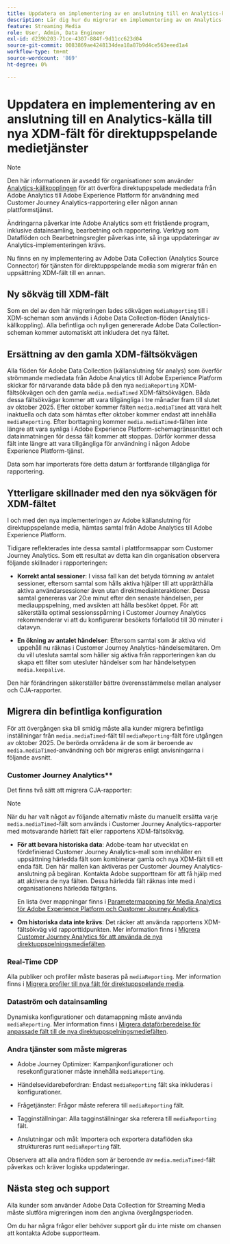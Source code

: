 ```yaml
---
title: Uppdatera en implementering av en anslutning till en Analytics-källa till nya XDM-fält för direktuppspelande medietjänster
description: Lär dig hur du migrerar en implementering av en Analytics-källanslutning till uppdaterade XDM Streaming Media-fält
feature: Streaming Media
role: User, Admin, Data Engineer
exl-id: d239b203-71ce-4307-884f-9d11cc623d04
source-git-commit: 0083869ae4248134dea18a87b9d4ce563eeed1a4
workflow-type: tm+mt
source-wordcount: '869'
ht-degree: 0%

---
```


# Uppdatera en implementering av en anslutning till en Analytics-källa till nya XDM-fält för direktuppspelande medietjänster

>[!NOTE]
>
>Den här informationen är avsedd för organisationer som använder [Analytics-källkopplingen](https://experienceleague.adobe.com/sv/docs/experience-platform/sources/connectors/adobe-applications/analytics) för att överföra direktuppspelade mediedata från Adobe Analytics till Adobe Experience Platform för användning med Customer Journey Analytics-rapportering eller någon annan plattformstjänst.
>
>Ändringarna påverkar inte Adobe Analytics som ett fristående program, inklusive datainsamling, bearbetning och rapportering. Verktyg som Dataflöden och Bearbetningsregler påverkas inte, så inga uppdateringar av Analytics-implementeringen krävs.

Nu finns en ny implementering av Adobe Data Collection (Analytics Source Connector) för tjänsten för direktuppspelande media som migrerar från en uppsättning XDM-fält till en annan.

## Ny sökväg till XDM-fält

Som en del av den här migreringen lades sökvägen `mediaReporting` till i XDM-scheman som används i Adobe Data Collection-flöden (Analytics-källkoppling). Alla befintliga och nyligen genererade Adobe Data Collection-scheman kommer automatiskt att inkludera det nya fältet.

## Ersättning av den gamla XDM-fältsökvägen

Alla flöden för Adobe Data Collection (källanslutning för analys) som överför strömmande mediedata från Adobe Analytics till Adobe Experience Platform skickar för närvarande data både på den nya `mediaReporting` XDM-fältsökvägen och den gamla `media.mediaTimed` XDM-fältsökvägen. Båda dessa fältsökvägar kommer att vara tillgängliga i tre månader fram till slutet av oktober 2025. Efter oktober kommer fälten `media.mediaTimed` att vara helt inaktuella och data som hämtas efter oktober kommer endast att innehålla `mediaReporting`. Efter borttagning kommer `media.mediaTimed`-fälten inte längre att vara synliga i Adobe Experience Platform-schemagränssnittet och datainmatningen för dessa fält kommer att stoppas. Därför kommer dessa fält inte längre att vara tillgängliga för användning i någon Adobe Experience Platform-tjänst.

Data som har importerats före detta datum är fortfarande tillgängliga för rapportering.

## Ytterligare skillnader med den nya sökvägen för XDM-fältet

I och med den nya implementeringen av Adobe källanslutning för direktuppspelande media, hämtas samtal från Adobe Analytics till Adobe Experience Platform.

Tidigare reflekterades inte dessa samtal i plattformsappar som Customer Journey Analytics. Som ett resultat av detta kan din organisation observera följande skillnader i rapporteringen:

* **Korrekt antal sessioner**: I vissa fall kan det betyda tömning av antalet sessioner, eftersom samtal som hålls aktiva hjälper till att upprätthålla aktiva användarsessioner även utan direktmediainteraktioner. Dessa samtal genereras var 20:e minut efter den senaste händelsen, per mediauppspelning, med avsikten att hålla besöket öppet. För att säkerställa optimal sessionsspårning i Customer Journey Analytics rekommenderar vi att du konfigurerar besökets förfallotid till 30 minuter i datavyn.

* **En ökning av antalet händelser**: Eftersom samtal som är aktiva vid uppehåll nu räknas i Customer Journey Analytics-händelsemätaren. Om du vill utesluta samtal som håller sig aktiva från rapporteringen kan du skapa ett filter som utesluter händelser som har händelsetypen `media.keepalive`.

Den här förändringen säkerställer bättre överensstämmelse mellan analyser och CJA-rapporter.

## Migrera din befintliga konfiguration

För att övergången ska bli smidig måste alla kunder migrera befintliga inställningar från `media.mediaTimed`-fält till `mediaReporting`-fält före utgången av oktober 2025. De berörda områdena är de som är beroende av `media.mediaTimed`-användning och bör migreras enligt anvisningarna i följande avsnitt.

### Customer Journey Analytics**

Det finns två sätt att migrera CJA-rapporter:

>[!NOTE]
>
>När du har valt något av följande alternativ måste du manuellt ersätta varje `media.mediaTimed`-fält som används i Customer Journey Analytics-rapporter med motsvarande härlett fält eller rapportens XDM-fältsökväg.

* **För att bevara historiska data**: Adobe-team har utvecklat en fördefinierad Customer Journey Analytics-mall som innehåller en uppsättning härledda fält som kombinerar gamla och nya XDM-fält till ett enda fält. Den här mallen kan aktiveras per Customer Journey Analytics-anslutning på begäran. Kontakta Adobe supportteam för att få hjälp med att aktivera de nya fälten. Dessa härledda fält räknas inte med i organisationens härledda fältgräns.

  En lista över mappningar finns i [Parametermappning för Media Analytics för Adobe Experience Platform och Customer Journey Analytics](/help/use-cases/xdm-updates/parameters-mapping.md).

* **Om historiska data inte krävs**: Det räcker att använda rapportens XDM-fältsökväg vid rapporttidpunkten. Mer information finns i [Migrera Customer Journey Analytics för att använda de nya direktuppspelningsmediefälten](/help/use-cases/xdm-updates/migrate-cja-setup.md).

### Real-Time CDP

Alla publiker och profiler måste baseras på `mediaReporting`. Mer information finns i [Migrera profiler till nya fält för direktuppspelande media](/help/use-cases/xdm-updates/migrate-profiles.md).

### Dataström och datainsamling

Dynamiska konfigurationer och datamappning måste använda `mediaReporting`. Mer information finns i [Migrera dataförberedelse för anpassade fält till de nya direktuppspelningsmediefälten](/help/use-cases/xdm-updates/migrate-dataprep.md).

### Andra tjänster som måste migreras

* Adobe Journey Optimizer: Kampanjkonfigurationer och resekonfigurationer måste innehålla `mediaReporting`.

* Händelsevidarebefordran: Endast `mediaReporting` fält ska inkluderas i konfigurationer.

* Frågetjänster: Frågor måste referera till `mediaReporting` fält.

* Tagginställningar: Alla tagginställningar ska referera till `mediaReporting` fält.

* Anslutningar och mål: Importera och exportera dataflöden ska struktureras runt `mediaReporting` fält.

Observera att alla andra flöden som är beroende av `media.mediaTimed`-fält påverkas och kräver logiska uppdateringar.

## Nästa steg och support

Alla kunder som använder Adobe Data Collection för Streaming Media måste slutföra migreringen inom den angivna övergångsperioden.

Om du har några frågor eller behöver support går du inte miste om chansen att kontakta Adobe supportteam.
